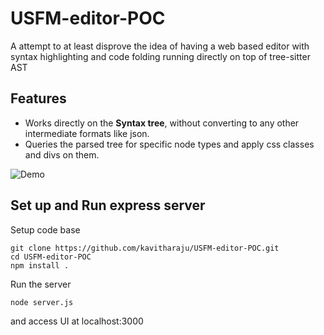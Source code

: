 # USFM-editor-POC
A attempt to at least disprove the idea of having a web based editor with syntax highlighting and code folding running directly on top of tree-sitter AST

## Features

- Works directly on the **Syntax tree**, without converting to any other intermediate formats like json.
- Queries the parsed tree for specific node types and apply css classes and divs on them.


![Demo](./usfm-editor-poc.gif)

## Set up and Run express server
Setup code base
```
git clone https://github.com/kavitharaju/USFM-editor-POC.git
cd USFM-editor-POC
npm install .
```
Run the server

```
node server.js
```
and access UI at localhost:3000

